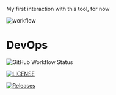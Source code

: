 My first interaction with this tool, for now


![workflow](https://github.com/Cotximahou/devops/actions/workflows/main.yml/badge.svg)

# DevOps
![GitHub Workflow Status](https://img.shields.io/github/actions/workflow/status/Cotximahou/devops/main.yml?branch=develop&style=flat-square)



[![LICENSE](https://img.shields.io/github/license/Cotximahou/devops.svg?style=flat-square)](https://github.com/Cotximahou/devops/blob/master/LICENSE)

[![Releases](https://img.shields.io/github/release/Cotximahou/devops/all.svg?style=flat-square)](https://github.com/Cotximahou/devops/releases)

